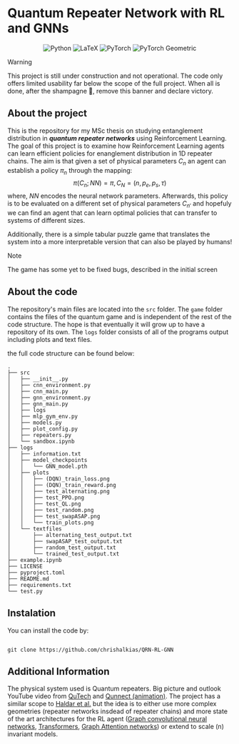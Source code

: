 # Quantum Repeater Network with RL and GNNs

<div align='center'>

![Python](https://img.shields.io/badge/Python-3776AB?logo=python&logoColor=white)
![LaTeX](https://img.shields.io/badge/LaTeX-008080?logo=latex&logoColor=white)
![PyTorch](https://img.shields.io/badge/PyTorch-EE4C2C?logo=pytorch&logoColor=white)
![PyTorch Geometric](https://img.shields.io/badge/PyTorch%20Geometric-EE4C2C?style=flat&logo=pytorch&logoColor=white)

</div>


>[!WARNING]
>This project is still under construction and not operational. The code only offers limited usability far below the scope of the full project. When all is done, after the shampagne :beers:, remove this banner and declare victory.

## About the project
This is the repository for my MSc thesis on studying entanglement distribution in ***quantum repeater networks*** using Reinforcement Learning. The goal of this project is to examine how Reinforcement Learning agents can learn efficient policies for enanglement distribution in 1D repeater chains. The aim is that given a set of physical parameters $C_n$ an agent can establish a policy $\pi_n$ through the mapping:
$$\pi(C_n; NN) = \pi,  C_N = (n, p_e, p_s, \tau)$$
where, $NN$ encodes the neural network parameters. Afterwards, this policy is to be evaluated on a different set of physical parameters $C_{n'}$ and hopefuly we can find an agent that can learn optimal policies that can transfer to systems of different sizes.

Additionally, there is a simple tabular puzzle game that translates the system into a more interpretable version that can also be played by humans!

>[!note]
>The game has some yet to be fixed bugs, described in the initial screen


## About the code
The repository's main files are located into the `src` folder. The `game` folder contains the files of the quantum game and is independent of the rest of the code structure. The hope is that eventually it will grow up to have a repository of its own. The `logs` folder consists of all of the programs output including plots and text files.

the full code structure can be found below:

```
.
├── src
│   ├── __init__.py
│   ├── cnn_environment.py
│   ├── cnn_main.py
│   ├── gnn_environment.py
│   ├── gnn_main.py
│   ├── logs
│   ├── mlp_gym_env.py
│   ├── models.py
│   ├── plot_config.py
│   ├── repeaters.py
│   └── sandbox.ipynb
├── logs
│   ├── information.txt
│   ├── model_checkpoints
│   │   └── GNN_model.pth
│   ├── plots
│   │   ├── (DQN)_train_loss.png
│   │   ├── (DQN)_train_reward.png
│   │   ├── test_alternating.png
│   │   ├── test_PPO.png
│   │   ├── test_QL.png
│   │   ├── test_random.png
│   │   ├── test_swapASAP.png
│   │   └── train_plots.png
│   └── textfiles
│       ├── alternating_test_output.txt
│       ├── swapASAP_test_output.txt
│       ├── random_test_output.txt
│       └── trained_test_output.txt
├── example.ipynb
├── LICENSE
├── pyproject.toml
├── README.md
├── requirements.txt
└── test.py
```

## Instalation
  You can install the code by:
```

git clone https://github.com/chrishalkias/QRN-RL-GNN

```

## Additional Information
The physical system used is Quantum repeaters. Big picture and outlook YouTube video from [QuTech](https://www.youtube.com/watch?v=9iCFH9Fk184) and [Qunnect (animation)](https://www.youtube.com/watch?v=3_oqkFO4f-A). The project has a similar scope to [Haldar et al.](https://arxiv.org/abs/2303.00777) but the idea is to either use more complex geometries (repeater networks insdead of repeater chains) and more state of the art architectures for the RL agent ([Graph convolutional neural networks](https://arxiv.org/pdf/1609.02907), [Transformers](https://arxiv.org/abs/1706.03762), [Graph Attention networks](https://arxiv.org/abs/1710.10903)) or extend to scale (n) invariant models.



  

